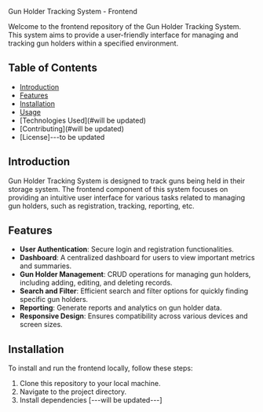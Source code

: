 
Gun Holder Tracking System - Frontend

Welcome to the frontend repository of the Gun Holder Tracking System. This system aims to provide a user-friendly interface for managing and tracking gun holders within a specified environment.

## Table of Contents

- [Introduction](#introduction)
- [Features](#features)
- [Installation](#installation)
- [Usage](#usage)
- [Technologies Used](#will be updated)
- [Contributing](#will be updated)
- [License]---to be updated

## Introduction

Gun Holder Tracking System is designed to track guns being held in their storage system. The frontend component of this system focuses on providing an intuitive user interface for various tasks related to managing gun holders, such as registration, tracking, reporting, etc.

## Features

- **User Authentication**: Secure login and registration functionalities.
- **Dashboard**: A centralized dashboard for users to view important metrics and summaries.
- **Gun Holder Management**: CRUD operations for managing gun holders, including adding, editing, and deleting records.
- **Search and Filter**: Efficient search and filter options for quickly finding specific gun holders.
- **Reporting**: Generate reports and analytics on gun holder data.
- **Responsive Design**: Ensures compatibility across various devices and screen sizes.

## Installation

To install and run the frontend locally, follow these steps:

1. Clone this repository to your local machine.
2. Navigate to the project directory.
3. Install dependencies [---will be updated---]

